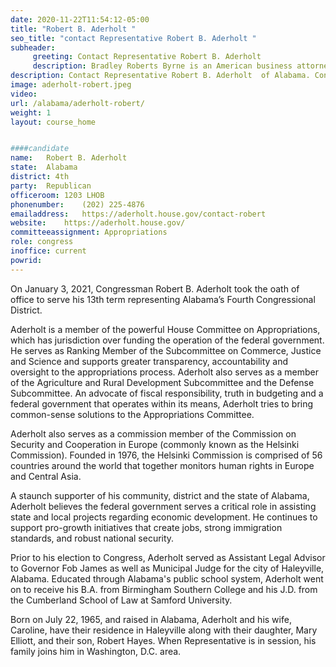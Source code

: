 ```yaml
---
date: 2020-11-22T11:54:12-05:00
title: "Robert B. Aderholt "
seo_title: "contact Representative Robert B. Aderholt "
subheader:
     greeting: Contact Representative Robert B. Aderholt  
     description: Bradley Roberts Byrne is an American business attorney and politician serving as the U.S. Representative for Alabama's 1st congressional district since 2014
description: Contact Representative Robert B. Aderholt  of Alabama. Contact information for Robert B. Aderholt  includes email address, phone number, and mailing address.
image: aderholt-robert.jpeg
video: 
url: /alabama/aderholt-robert/
weight: 1
layout: course_home


####candidate
name:	Robert B. Aderholt 
state:	Alabama
district: 4th
party:	Republican
officeroom:	1203 LHOB
phonenumber:	(202) 225-4876
emailaddress:	https://aderholt.house.gov/contact-robert
website:	https://aderholt.house.gov/
committeeassignment: Appropriations
role: congress
inoffice: current
powrid: 
---
```


On January 3, 2021,  Congressman Robert B. Aderholt took the oath of office to serve his 13th term representing Alabama’s Fourth Congressional District.

Aderholt is a member of the powerful House Committee on Appropriations, which has jurisdiction over funding the operation of the federal government. He serves as Ranking Member of the Subcommittee on Commerce, Justice and Science and supports greater transparency, accountability and oversight to the appropriations process. Aderholt also serves as a member of the Agriculture and Rural Development Subcommittee and the Defense Subcommittee. An advocate of fiscal responsibility, truth in budgeting and a federal government that operates within its means, Aderholt tries to bring common-sense solutions to the Appropriations Committee.

Aderholt also serves as a commission member of the Commission on Security and Cooperation in Europe (commonly known as the Helsinki Commission).  Founded in 1976, the Helsinki Commission is comprised of 56 countries around the world that together monitors human rights in Europe and Central Asia.

A staunch supporter of his community, district and the state of Alabama, Aderholt believes the federal government serves a critical role in assisting state and local projects regarding economic development. He continues to support pro-growth initiatives that create jobs, strong immigration standards, and robust national security.

Prior to his election to Congress, Aderholt served as Assistant Legal Advisor to Governor Fob James as well as Municipal Judge for the city of Haleyville, Alabama. Educated through Alabama's public school system, Aderholt went on to receive his B.A. from Birmingham Southern College and his J.D. from the Cumberland School of Law at Samford University.

Born on July 22, 1965, and raised in Alabama, Aderholt and his wife, Caroline, have their residence in Haleyville along with their daughter, Mary Elliott, and their son, Robert Hayes. When Representative is in session, his family joins him in Washington, D.C. area.